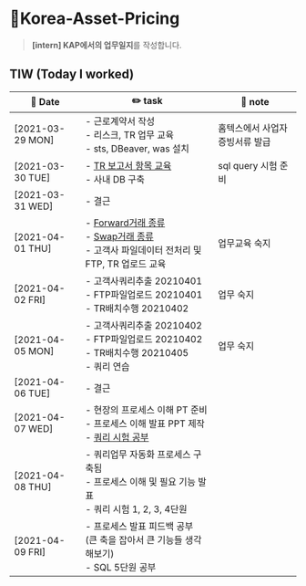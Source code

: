 # 👔Korea-Asset-Pricing
> **[intern] KAP에서의 업무일지**를 작성합니다.

## TIW (Today I worked)

| :calendar: Date                                               | :pencil2: task          | 📑 note        |
| ------------------------------------------------------------  | --------------------------- | ----------------------- |
| [2021-03-29 MON]​ | - 근로계약서 작성 <br />- 리스크, TR 업무 교육 <br />- sts, DBeaver, was 설치         |홈텍스에서 사업자증빙서류 발급
| [2021-03-30 TUE]​ | - [TR 보고서 항목 교육](https://seulhee030.tistory.com/37) <br />- 사내 DB 구축        |sql query 시험 준비
| [2021-03-31 WED]​ | - 결근       |
| [2021-04-01 THU]​ | - [Forward거래 종류](https://seulhee030.tistory.com/41) <br />- [Swap거래 종류](https://seulhee030.tistory.com/42)<br />- 고객사 파일데이터 전처리 및 FTP, TR 업로드 교육       |업무교육 숙지
| [2021-04-02 FRI]​ | - 고객사쿼리추출 20210401 <br />- FTP파일업로드 20210401  <br />- TR배치수행 20210402       |업무 숙지
| [2021-04-05 MON]​ | - 고객사쿼리추출 20210402 <br />- FTP파일업로드 20210402   <br />- TR배치수행 20210405 <br />- 쿼리 연습        |업무 숙지
| [2021-04-06 TUE]​ | - 결근       |
| [2021-04-07 WED]​ | - 현장의 프로세스 이해 PT 준비 <br />- 프로세스 이해 발표 PPT 제작 <br />- [쿼리 시험 공부](https://seulhee030.tistory.com/45)       |
| [2021-04-08 THU]​ | - 쿼리업무 자동화 프로세스 구축됨 <br />- 프로세스 이해 및 필요 기능 발표 <br />- 쿼리 시험 1, 2, 3, 4단원       |
| [2021-04-09 FRI]​ | - 프로세스 발표 피드백 공부 <br />(큰 축을 잡아서 큰 기능들 생각해보기) <br />- SQL 5단원 공부       |

